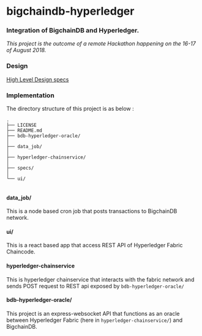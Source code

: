 # bigchaindb-hyperledger

### Integration of BigchainDB and Hyperledger.

*This project is the outcome of a remote Hackathon happening on the 16-17 of August 2018.*

### Design 

 [High Level Design specs](./specs/design.md)

### Implementation

The directory structure of this project is as below : 

```
.
├── LICENSE
├── README.md
├── bdb-hyperledger-oracle/
│  
├── data_job/
│   
├── hyperledger-chainservice/
│  
├── specs/
│   
└── ui/
        
```
#### data_job/

This is a node based cron job that posts transactions to BigchainDB network.

#### ui/

This is a react based app that access REST API of Hyperledger Fabric Chaincode.

#### hyperledger-chainservice

This is hyperledger chainservice that interacts with the fabric network and sends POST request to REST api exposed by `bdb-hyperledger-oracle/`

#### bdb-hyperledger-oracle/

This project is an express-websocket API that functions as an oracle between Hyperledger Fabric (here in `hyperledger-chainservice/`) and BigchainDB.

